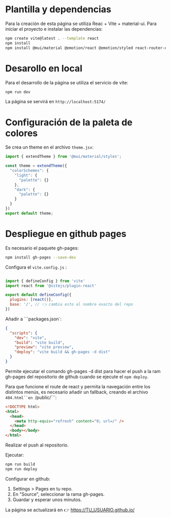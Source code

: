 # Plantilla y dependencias

Para la creación de esta página se utiliza Reac + Vite + material-ui. Para iniciar el proyecto e instalar las dependencias:

```bash
npm create vite@latest . --template react
npm install
npm install @mui/material @emotion/react @emotion/styled react-router-dom @mui/material-icons

```

# Desarollo en local
Para el desarrollo de la página se utiliza el servicio de vite:

```bash
npm run dev
```

La página se servirá en ```http://localhost:5174/```

# Configuración de la paleta de colores

Se crea un theme en el archivo ```theme.jsx```:
```jsx
import { extendTheme } from '@mui/material/styles';

const theme = extendTheme({
  "colorSchemes": {
    "light": {
      "palette": {}
    },
    "dark": {
      "palette": {}
    }
  }
})
export default theme;
```

# Despliegue en github pages

Es necesario el paquete gh-pages:

```bash
npm install gh-pages --save-dev
```

Configura el ```vite.config.js``` :
```jsx

import { defineConfig } from 'vite'
import react from '@vitejs/plugin-react'

export default defineConfig({
  plugins: [react()],
  base: '/', // 👈 cambia esto al nombre exacto del repo
})
```

Añadir a ```packages.json`:

```json
{
  "scripts": {
    "dev": "vite",
    "build": "vite build",
    "preview": "vite preview",
    "deploy": "vite build && gh-pages -d dist"
  }
}
```

Permite ejecutar el comando gh-pages -d dist para hacer el push a la ram gh-pages del repositorio de github cuando se ejecute el ```npm deploy```.


Para que funcione el route de react y permita la navegación entre los distintos menús, es necesario añadir un fallback, creando el archivo ```404.html``en ```/public/```:

```html
<!DOCTYPE html>
<html>
  <head>
    <meta http-equiv="refresh" content="0; url=/" />
  </head>
  <body></body>
</html>
```

Realizar el push al repositorio.

Ejecutar:

```bash
npm run build
npm run deploy
```

Configurar en github:
1. Settings > Pages en tu repo.
2. En "Source", seleccionar la rama gh-pages.
3. Guardar y esperar unos minutos.

La página se actualizará en
👉 https://TU_USUARIO.github.io/